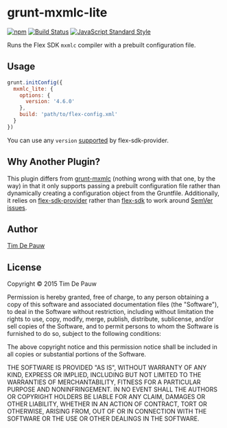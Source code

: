 # grunt-mxmlc-lite

[![npm](https://img.shields.io/npm/v/grunt-mxmlc-lite.svg)](https://www.npmjs.com/package/grunt-mxmlc-lite) [![Build Status](https://img.shields.io/travis/timdp/grunt-mxmlc-lite.svg)](https://travis-ci.org/timdp/grunt-mxmlc-lite) [![JavaScript Standard Style](https://img.shields.io/badge/code%20style-standard-brightgreen.svg)](https://github.com/feross/standard)

Runs the Flex SDK `mxmlc` compiler with a prebuilt configuration file.

## Usage

```js
grunt.initConfig({
  mxmlc_lite: {
    options: {
      version: '4.6.0'
    },
    build: 'path/to/flex-config.xml'
  }
})
```

You can use any `version`
[supported](https://github.com/timdp/flex-sdk-provider/blob/master/versions.json)
by flex-sdk-provider.

## Why Another Plugin?

This plugin differs from [grunt-mxmlc](https://www.npmjs.com/package/grunt-mxmlc)
(nothing wrong with that one, by the way) in that it only supports passing a
prebuilt configuration file rather than dynamically creating a configuration
object from the Gruntfile. Additionally, it relies on
[flex-sdk-provider](https://www.npmjs.com/package/flex-sdk-provider) rather than
[flex-sdk](https://www.npmjs.com/package/flex-sdk) to work around
[SemVer issues](https://github.com/mojombo/semver/issues/242).

## Author

[Tim De Pauw](https://tmdpw.eu/)

## License

Copyright &copy; 2015 Tim De Pauw

Permission is hereby granted, free of charge, to any person obtaining a copy
of this software and associated documentation files (the "Software"), to deal
in the Software without restriction, including without limitation the rights
to use, copy, modify, merge, publish, distribute, sublicense, and/or sell
copies of the Software, and to permit persons to whom the Software is
furnished to do so, subject to the following conditions:

The above copyright notice and this permission notice shall be included in all
copies or substantial portions of the Software.

THE SOFTWARE IS PROVIDED "AS IS", WITHOUT WARRANTY OF ANY KIND, EXPRESS OR
IMPLIED, INCLUDING BUT NOT LIMITED TO THE WARRANTIES OF MERCHANTABILITY,
FITNESS FOR A PARTICULAR PURPOSE AND NONINFRINGEMENT. IN NO EVENT SHALL THE
AUTHORS OR COPYRIGHT HOLDERS BE LIABLE FOR ANY CLAIM, DAMAGES OR OTHER
LIABILITY, WHETHER IN AN ACTION OF CONTRACT, TORT OR OTHERWISE, ARISING FROM,
OUT OF OR IN CONNECTION WITH THE SOFTWARE OR THE USE OR OTHER DEALINGS IN THE
SOFTWARE.
